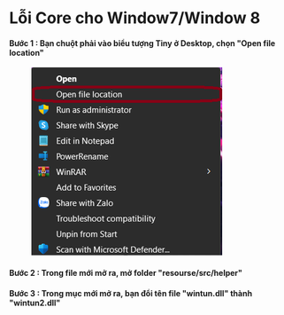 # Lỗi Core cho Window7/Window 8



#### &#x20;Bước 1 : Bạn chuột phải vào biểu tượng Tiny ở Desktop, chọn "Open file location"

<figure><img src="../.gitbook/assets/image (121).png" alt=""><figcaption></figcaption></figure>

#### Bước 2 : Trong file mới mở ra, mở folder "resourse/src/helper"

#### Bước 3 : Trong mục mới mở ra, bạn đổi tên file "wintun.dll" thành "wintun2.dll"




